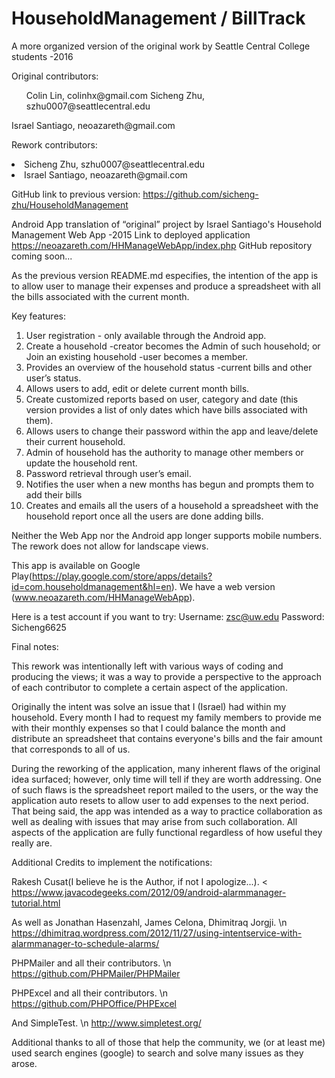 # HouseholdManagement / BillTrack

A more organized version of the original work by Seattle Central College students -2016

Original contributors:
<ul>
Colin Lin, colinhx@gmail.com
Sicheng Zhu, szhu0007@seattlecentral.edu
</ul>
Israel Santiago, neoazareth@gmail.com

Rework contributors:
<li>
Sicheng Zhu, szhu0007@seattlecentral.edu
<li>
Israel Santiago, neoazareth@gmail.com

GitHub link to previous version:
https://github.com/sicheng-zhu/HouseholdManagement

Android App translation of “original” project by Israel Santiago's Household Management Web App -2015
Link to deployed application https://neoazareth.com/HHManageWebApp/index.php
GitHub repository coming soon...

As the previous version README.md especifies, the intention of the app is to allow user to manage their expenses 
and produce a spreadsheet with all the bills associated with the current month.

Key features:

1. User registration - only available through the Android app.
2. Create a household -creator becomes the Admin of such household; or Join an existing household -user becomes a member.
3. Provides an overview of the household status -current bills and other user’s status.
4. Allows users to add, edit or delete current month bills.
5. Create customized reports based on user, category and date (this version provides a list of only dates which have 
bills associated with them).
6. Allows users to change their password within the app and leave/delete their current household.
7. Admin of household has the authority to manage other members or update the household rent.
8. Password retrieval through user’s email. 
9. Notifies the user when a new months has begun and prompts them to add their bills
10. Creates and emails all the users of a household a spreadsheet with the household report once all the users are done 
adding bills.

Neither the Web App nor the Android app longer supports mobile numbers. The rework does not allow for landscape 
views.

This app is available on Google Play(https://play.google.com/store/apps/details?id=com.householdmanagement&hl=en). 
We have a web version (www.neoazareth.com/HHManageWebApp).

Here is a test account if you want to try: Username: zsc@uw.edu Password: Sicheng6625

Final notes:

This rework was intentionally left with various ways of coding and producing the views; it was a way to provide a 
perspective to the approach of each contributor to complete a certain aspect of the application. 

Originally the intent was solve an issue that I (Israel) had within my household. Every month I had to request my 
family members to provide me with their monthly expenses so that I could balance the month and distribute an spreadsheet 
that contains everyone's bills and the fair amount that corresponds to all of us. 

During the reworking of the application, many inherent flaws of the original idea surfaced; however, only time will tell 
if they are worth addressing. One of such flaws is the spreadsheet report mailed to the users, or the way the application 
auto resets to allow user to add expenses to the next period. That being said, the app was intended as a way to practice 
collaboration as well as dealing with issues that may arise from such collaboration. All aspects of the application are 
fully functional regardless of how useful they really are.

Additional Credits to implement the notifications:

Rakesh Cusat(I believe he is the Author, if not I apologize...). <
https://www.javacodegeeks.com/2012/09/android-alarmmanager-tutorial.html

As well as Jonathan Hasenzahl, James Celona, Dhimitraq Jorgji. \n
https://dhimitraq.wordpress.com/2012/11/27/using-intentservice-with-alarmmanager-to-schedule-alarms/

PHPMailer and all their contributors. \n
https://github.com/PHPMailer/PHPMailer

PHPExcel and all their contributors. \n
https://github.com/PHPOffice/PHPExcel

And SimpleTest. \n
http://www.simpletest.org/

Additional thanks to all of those that help the community, we (or at least me) used search engines (google) to search 
and solve many issues as they arose. 

